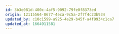 ```yaml
---
id: 3b3e081d-400c-4af5-9092-79fe0f8373ed
origin: 12115564-8677-4eca-9c5a-2f7f4c23b934
updated_by: c10c1599-a925-4e29-b45f-a4f9934c1ca7
updated_at: 1664911581
---
```

